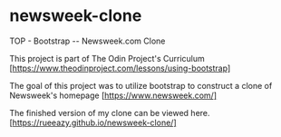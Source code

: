 # newsweek-clone
TOP - Bootstrap -- Newsweek.com Clone

This project is part of The Odin Project's Curriculum [https://www.theodinproject.com/lessons/using-bootstrap]

The goal of this project was to utilize bootstrap to construct a clone of Newsweek's homepage [https://www.newsweek.com/]

The finished version of my clone can be viewed here. [https://rueeazy.github.io/newsweek-clone/]
